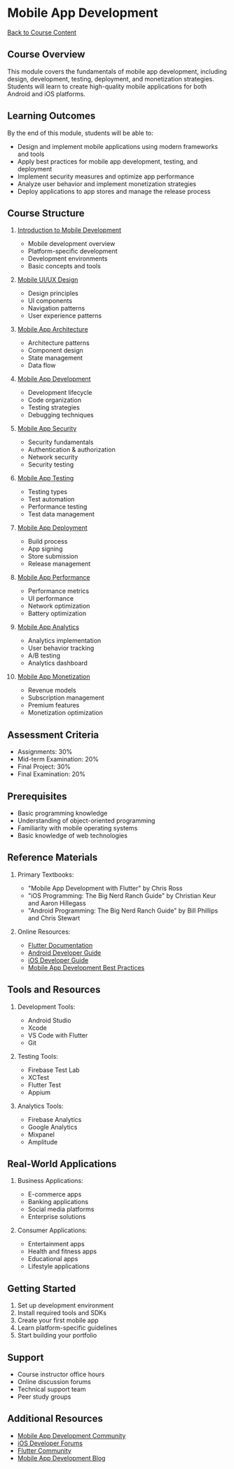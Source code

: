 # Mobile App Development

[Back to Course Content](../README.md)

## Course Overview

This module covers the fundamentals of mobile app development, including design, development, testing, deployment, and monetization strategies. Students will learn to create high-quality mobile applications for both Android and iOS platforms.

## Learning Outcomes

By the end of this module, students will be able to:
- Design and implement mobile applications using modern frameworks and tools
- Apply best practices for mobile app development, testing, and deployment
- Implement security measures and optimize app performance
- Analyze user behavior and implement monetization strategies
- Deploy applications to app stores and manage the release process

## Course Structure

1. [Introduction to Mobile Development](introduction.md)
   - Mobile development overview
   - Platform-specific development
   - Development environments
   - Basic concepts and tools

2. [Mobile UI/UX Design](ui-ux-design.md)
   - Design principles
   - UI components
   - Navigation patterns
   - User experience patterns

3. [Mobile App Architecture](architecture.md)
   - Architecture patterns
   - Component design
   - State management
   - Data flow

4. [Mobile App Development](development.md)
   - Development lifecycle
   - Code organization
   - Testing strategies
   - Debugging techniques

5. [Mobile App Security](security.md)
   - Security fundamentals
   - Authentication & authorization
   - Network security
   - Security testing

6. [Mobile App Testing](testing.md)
   - Testing types
   - Test automation
   - Performance testing
   - Test data management

7. [Mobile App Deployment](deployment.md)
   - Build process
   - App signing
   - Store submission
   - Release management

8. [Mobile App Performance](performance.md)
   - Performance metrics
   - UI performance
   - Network optimization
   - Battery optimization

9. [Mobile App Analytics](analytics.md)
   - Analytics implementation
   - User behavior tracking
   - A/B testing
   - Analytics dashboard

10. [Mobile App Monetization](monetization.md)
    - Revenue models
    - Subscription management
    - Premium features
    - Monetization optimization

## Assessment Criteria

- Assignments: 30%
- Mid-term Examination: 20%
- Final Project: 30%
- Final Examination: 20%

## Prerequisites

- Basic programming knowledge
- Understanding of object-oriented programming
- Familiarity with mobile operating systems
- Basic knowledge of web technologies

## Reference Materials

1. Primary Textbooks:
   - "Mobile App Development with Flutter" by Chris Ross
   - "iOS Programming: The Big Nerd Ranch Guide" by Christian Keur and Aaron Hillegass
   - "Android Programming: The Big Nerd Ranch Guide" by Bill Phillips and Chris Stewart

2. Online Resources:
   - [Flutter Documentation](https://flutter.dev/docs)
   - [Android Developer Guide](https://developer.android.com/guide)
   - [iOS Developer Guide](https://developer.apple.com/guide/)
   - [Mobile App Development Best Practices](https://developer.android.com/topic/performance)

## Tools and Resources

1. Development Tools:
   - Android Studio
   - Xcode
   - VS Code with Flutter
   - Git

2. Testing Tools:
   - Firebase Test Lab
   - XCTest
   - Flutter Test
   - Appium

3. Analytics Tools:
   - Firebase Analytics
   - Google Analytics
   - Mixpanel
   - Amplitude

## Real-World Applications

1. Business Applications:
   - E-commerce apps
   - Banking applications
   - Social media platforms
   - Enterprise solutions

2. Consumer Applications:
   - Entertainment apps
   - Health and fitness apps
   - Educational apps
   - Lifestyle applications

## Getting Started

1. Set up development environment
2. Install required tools and SDKs
3. Create your first mobile app
4. Learn platform-specific guidelines
5. Start building your portfolio

## Support

- Course instructor office hours
- Online discussion forums
- Technical support team
- Peer study groups

## Additional Resources

- [Mobile App Development Community](https://developer.android.com/community)
- [iOS Developer Forums](https://developer.apple.com/forums/)
- [Flutter Community](https://flutter.dev/community)
- [Mobile App Development Blog](https://developer.android.com/blog) 